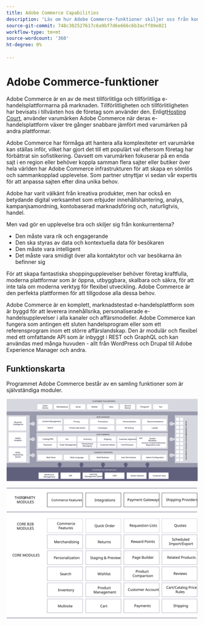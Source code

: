 ```yaml
---
title: Adobe Commerce Capabilities
description: 'Läs om hur Adobe Commerce-funktioner skiljer oss från konkurrenterna. '
source-git-commit: 748c302527617c6a9bf7d6e666c6b3acff89e021
workflow-type: tm+mt
source-wordcount: '360'
ht-degree: 0%

---
```



# Adobe Commerce-funktioner

Adobe Commerce är en av de mest tillförlitliga och tillförlitliga e-handelsplattformarna på marknaden. Tillförlitligheten och tillförlitligheten har bevisats i tillväxten hos de företag som använder den. Enligt[Hosting Court](https://hostingtribunal.com/blog/magento-statistics/#gref), använder varumärken Adobe Commerce när deras e-handelsplattform växer tre gånger snabbare jämfört med varumärken på andra plattformar.

Adobe Commerce har förmåga att hantera alla komplexiteter ert varumärke kan ställas inför, vilket har gjort det till ett populärt val eftersom företag har förbättrat sin sofistikering. Oavsett om varumärken fokuserar på en enda sajt i en region eller behöver koppla samman flera sajter eller butiker över hela världen har Adobe Commerce infrastrukturen för att skapa en sömlös och sammankopplad upplevelse. Som partner utnyttjar vi sedan vår expertis för att anpassa sajten efter dina unika behov.

Adobe har varit välkänt från kreativa produkter, men har också en betydande digital verksamhet som erbjuder innehållshantering, analys, kampanjsamordning, kontobaserad marknadsföring och, naturligtvis, handel.

Men vad gör en upplevelse bra och skiljer sig från konkurrenterna?

- Den måste vara rik och engagerande
- Den ska styras av data och kontextuella data för besökaren
- Den måste vara intelligent
- Det måste vara smidigt över alla kontaktytor och var besökarna än befinner sig

För att skapa fantastiska shoppingupplevelser behöver företag kraftfulla, moderna plattformar som är öppna, utbyggbara, skalbara och säkra, för att inte tala om moderna verktyg för flexibel utveckling. Adobe Commerce är den perfekta plattformen för att tillgodose alla dessa behov.

Adobe Commerce är en komplett, marknadstestad e-handelsplattform som är byggd för att leverera innehållsrika, personaliserade e-handelsupplevelser i alla kanaler och affärsmodeller. Adobe Commerce kan fungera som antingen ett sluten handelsprogram eller som ett referensprogram inom ett större affärslandskap. Den är modulär och flexibel med ett omfattande API som är inbyggt i REST och GraphQL och kan användas med många huvuden - allt från WordPress och Drupal till Adobe Experience Manager och andra.

## Funktionskarta

Programmet Adobe Commerce består av en samling funktioner som är självständiga moduler.

![Adobe Commerce capabilities map](../../assets/playbooks/capabilities-map.svg)

![Adobe Commerce capabilities map](../../assets/playbooks/capabilities-modules.svg)
